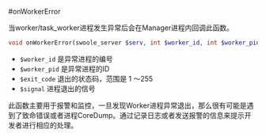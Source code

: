 #onWorkerError

当worker/task_worker进程发生异常后会在Manager进程内回调此函数。
```php
void onWorkerError(swoole_server $serv, int $worker_id, int $worker_pid, int $exit_code, int $signal);
```

* `$worker_id` 是异常进程的编号
* `$worker_pid` 是异常进程的ID
* `$exit_code` 退出的状态码，范围是 1 ～255
* `$signal` 进程退出的信号

此函数主要用于报警和监控，一旦发现Worker进程异常退出，那么很有可能是遇到了致命错误或者进程CoreDump。通过记录日志或者发送报警的信息来提示开发者进行相应的处理。